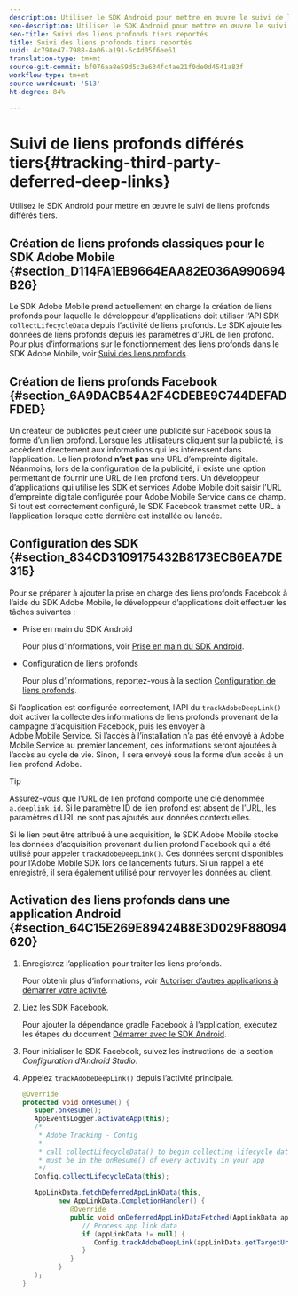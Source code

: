 ```yaml
---
description: Utilisez le SDK Android pour mettre en œuvre le suivi de liens profonds différés tiers.
seo-description: Utilisez le SDK Android pour mettre en œuvre le suivi de liens profonds différés tiers.
seo-title: Suivi des liens profonds tiers reportés
title: Suivi des liens profonds tiers reportés
uuid: 4c798e47-7988-4a06-a191-6c4d05f6ee61
translation-type: tm+mt
source-git-commit: bf076aa8e59d5c3e634fc4ae21f0de0d4541a83f
workflow-type: tm+mt
source-wordcount: '513'
ht-degree: 84%

---
```



# Suivi de liens profonds différés tiers{#tracking-third-party-deferred-deep-links}

Utilisez le SDK Android pour mettre en œuvre le suivi de liens profonds différés tiers.

## Création de liens profonds classiques pour le SDK Adobe Mobile {#section_D114FA1EB9664EAA82E036A990694B26}

Le SDK Adobe Mobile prend actuellement en charge la création de liens profonds pour laquelle le développeur d’applications doit utiliser l’API SDK `collectLifecycleData` depuis l’activité de liens profonds. Le SDK ajoute les données de liens profonds depuis les paramètres d’URL de lien profond. Pour plus d’informations sur le fonctionnement des liens profonds dans le SDK Adobe Mobile, voir [Suivi des liens profonds](/help/android/acquisition-main/tracking-deep-links/tracking-deep-links.md).

## Création de liens profonds Facebook {#section_6A9DACB54A2F4CDEBE9C744DEFADFDED}

Un créateur de publicités peut créer une publicité sur Facebook sous la forme d’un lien profond. Lorsque les utilisateurs cliquent sur la publicité, ils accèdent directement aux informations qui les intéressent dans l’application. Le lien profond **n’est pas** une URL d’empreinte digitale. Néanmoins, lors de la configuration de la publicité, il existe une option permettant de fournir une URL de lien profond tiers. Un développeur d’applications qui utilise les SDK et services Adobe Mobile doit saisir l’URL d’empreinte digitale configurée pour Adobe Mobile Service dans ce champ. Si tout est correctement configuré, le SDK Facebook transmet cette URL à l’application lorsque cette dernière est installée ou lancée.

## Configuration des SDK {#section_834CD3109175432B8173ECB6EA7DE315}

Pour se préparer à ajouter la prise en charge des liens profonds Facebook à l’aide du SDK Adobe Mobile, le développeur d’applications doit effectuer les tâches suivantes :

* Prise en main du SDK Android

   Pour plus d’informations, voir [Prise en main du SDK Android](https://developers.facebook.com/docs/android/getting-started).

* Configuration de liens profonds

   Pour plus d’informations, reportez-vous à la section [Configuration de liens profonds](https://developers.facebook.com/docs/app-ads/deep-linking#os).

Si l’application est configurée correctement, l’API du `trackAdobeDeepLink()` doit activer la collecte des informations de liens profonds provenant de la campagne d’acquisition Facebook, puis les envoyer à Adobe Mobile Service. Si l’accès à l’installation n’a pas été envoyé à Adobe Mobile Service au premier lancement, ces informations seront ajoutées à l’accès au cycle de vie. Sinon, il sera envoyé sous la forme d’un accès à un lien profond Adobe.

>[!TIP]
>
>Assurez-vous que l’URL de lien profond comporte une clé dénommée `a.deeplink.id`. Si le paramètre ID de lien profond est absent de l’URL, les paramètres d’URL ne sont pas ajoutés aux données contextuelles.

Si le lien peut être attribué à une acquisition, le SDK Adobe Mobile stocke les données d’acquisition provenant du lien profond Facebook qui a été utilisé pour appeler `trackAdobeDeepLink()`. Ces données seront disponibles pour l’Adobe Mobile SDK lors de lancements futurs. Si un rappel a été enregistré, il sera également utilisé pour renvoyer les données au client.

## Activation des liens profonds dans une application Android {#section_64C15E269E89424B8E3D029F88094620}

1. Enregistrez l’application pour traiter les liens profonds.

   Pour obtenir plus d’informations, voir [Autoriser d’autres applications à démarrer votre activité](https://developer.android.com/training/basics/intents/filters.html).

1. Liez les SDK Facebook.

   Pour ajouter la dépendance gradle Facebook à l’application, exécutez les étapes du document [Démarrer avec le SDK Android](https://developers.facebook.com/docs/android/getting-started).

1. Pour initialiser le SDK Facebook, suivez les instructions de la section *Configuration d’Android Studio*.
1. Appelez `trackAdobeDeepLink()` depuis l’activité principale.

   ```java
   @Override 
   protected void onResume() { 
      super.onResume(); 
      AppEventsLogger.activateApp(this); 
      /* 
       * Adobe Tracking - Config 
       * 
       * call collectLifecycleData() to begin collecting lifecycle data 
       * must be in the onResume() of every activity in your app 
       */ 
      Config.collectLifecycleData(this);
   
      AppLinkData.fetchDeferredAppLinkData(this, 
            new AppLinkData.CompletionHandler() { 
               @Override 
               public void onDeferredAppLinkDataFetched(AppLinkData appLinkData) { 
                  // Process app link data 
                  if (appLinkData != null) { 
                     Config.trackAdobeDeepLink(appLinkData.getTargetUri()); 
                  } 
               } 
            } 
      ); 
   }
   ```

